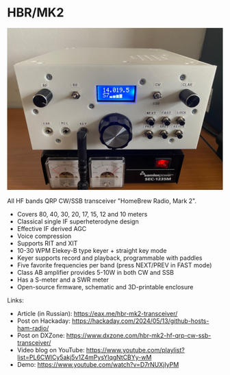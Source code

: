 # HBR/MK2

![HBR/MK2](images/enclosure/front-panel.jpg)

All HF bands QRP CW/SSB transceiver "HomeBrew Radio, Mark 2".

* Covers 80, 40, 30, 20, 17, 15, 12 and 10 meters
* Classical single IF superheterodyne design
* Effective IF derived AGC
* Voice compression
* Supports RIT and XIT
* 10-30 WPM Elekey-B type keyer + straight key mode
* Keyer supports record and playback, programmable with paddles
* Five favorite frequencies per band (press NEXT/PREV in FAST mode)
* Class AB amplifier provides 5-10W in both CW and SSB
* Has a S-meter and a SWR meter
* Open-source firmware, schematic and 3D-printable enclosure

Links:

* Article (in Russian): https://eax.me/hbr-mk2-transceiver/
* Post on Hackaday: https://hackaday.com/2024/05/13/github-hosts-ham-radio/
* Post on DXZone: https://www.dxzone.com/hbr-mk2-hf-qrp-cw-ssb-transceiver/
* Video blog on YouTube: https://www.youtube.com/playlist?list=PL6CWlCy5akj5v1Z4mPysYlqgNtCBYy-wM
* Demo: https://www.youtube.com/watch?v=D7rNUXjIyPM
